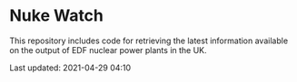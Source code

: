 # Nuke Watch

This repository includes code for retrieving the latest information available on the output of EDF nuclear power plants in the UK.

Last updated: 2021-04-29 04:10